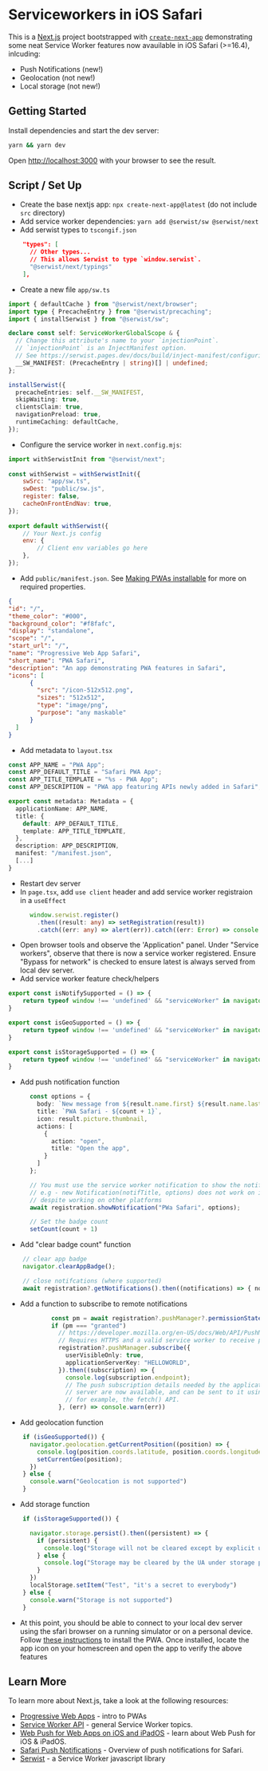 # Serviceworkers in iOS Safari

This is a [Next.js](https://nextjs.org/) project bootstrapped with [`create-next-app`](https://github.com/vercel/next.js/tree/canary/packages/create-next-app) demonstrating some neat Service Worker features now avauilable in iOS Safari (>=16.4), inlcuding:
- Push Notifications (new!)
- Geolocation (not new!)
- Local storage (not new!)

## Getting Started

Install dependencies and start the dev server:

```bash
yarn && yarn dev
```

Open [http://localhost:3000](http://localhost:3000) with your browser to see the result.

## Script / Set Up

- Create the base nextjs app: `npx create-next-app@latest` (do not include `src` directory)
- Add service worker dependencies: `yarn add @serwist/sw @serwist/next`
- Add serwist types to `tscongif.json`
```json
    "types": [
      // Other types...
      // This allows Serwist to type `window.serwist`.
      "@serwist/next/typings"
    ],
```
- Create a new file `app/sw.ts`
```typescript
import { defaultCache } from "@serwist/next/browser";
import type { PrecacheEntry } from "@serwist/precaching";
import { installSerwist } from "@serwist/sw";

declare const self: ServiceWorkerGlobalScope & {
  // Change this attribute's name to your `injectionPoint`.
  // `injectionPoint` is an InjectManifest option.
  // See https://serwist.pages.dev/docs/build/inject-manifest/configuring
  __SW_MANIFEST: (PrecacheEntry | string)[] | undefined;
};

installSerwist({
  precacheEntries: self.__SW_MANIFEST,
  skipWaiting: true,
  clientsClaim: true,
  navigationPreload: true,
  runtimeCaching: defaultCache,
});
```
- Configure the service worker in `next.config.mjs`:
```javascript
import withSerwistInit from "@serwist/next";
      
const withSerwist = withSerwistInit({
    swSrc: "app/sw.ts",
    swDest: "public/sw.js",
    register: false,
    cacheOnFrontEndNav: true,
});
         
export default withSerwist({
    // Your Next.js config
    env: {
        // Client env variables go here
    },
});
```
- Add `public/manifest.json`. See [Making PWAs installable](https://developer.mozilla.org/en-US/docs/Web/Progressive_web_apps/Guides/Making_PWAs_installable) for more on required properties.
```json
{
"id": "/",
"theme_color": "#000",
"background_color": "#f8fafc",
"display": "standalone",
"scope": "/",
"start_url": "/",
"name": "Progressive Web App Safari",
"short_name": "PWA Safari",
"description": "An app demonstrating PWA features in Safari",
"icons": [
      {
        "src": "/icon-512x512.png",
        "sizes": "512x512",
        "type": "image/png",
        "purpose": "any maskable"
      }
  ]
}
```
- Add metadata to `layout.tsx`
```typescript
const APP_NAME = "PWA App";
const APP_DEFAULT_TITLE = "Safari PWA App";
const APP_TITLE_TEMPLATE = "%s - PWA App";
const APP_DESCRIPTION = "PWA app featuring APIs newly added in Safari";

export const metadata: Metadata = {
  applicationName: APP_NAME,
  title: {
    default: APP_DEFAULT_TITLE,
    template: APP_TITLE_TEMPLATE,
  },
  description: APP_DESCRIPTION,
  manifest: "/manifest.json",
  [...]
}
```
- Restart dev server
- In `page.tsx`, add `use client` header and add service worker registraion in a `useEffect`
```typescript
      window.serwist.register()
        .then((result: any) => setRegistration(result))
        .catch((err: any) => alert(err)).catch((err: Error) => console.warn(err))
```
- Open browser tools and observe the 'Application" panel. Under "Service workers", observe that there is now a service worker registered. Ensure "Bypass for network" is checked to ensure latest is always served from local dev server.
- Add service worker feature check/helpers
```typescript
export const isNotifySupported = () => {
    return typeof window !== 'undefined' && "serviceWorker" in navigator && "Notification" in window && "PushManager" in window;
}

export const isGeoSupported = () => {
    return typeof window !== 'undefined' && "serviceWorker" in navigator && "geolocation" in navigator;
}

export const isStorageSupported = () => {
    return typeof window !== 'undefined' && "serviceWorker" in navigator && "storage" in navigator;
}
```
- Add push notification function
```typescript
      const options = {
        body: `New message from ${result.name.first} ${result.name.last}`,
        title: `PWA Safari - ${count + 1}`,
        icon: result.picture.thumbnail,
        actions: [
          {
            action: "open",
            title: "Open the app",
          }
        ]
      };

      // You must use the service worker notification to show the notification
      // e.g - new Notification(notifTitle, options) does not work on iOS
      // despite working on other platforms
      await registration.showNotification("PWa Safari", options);

      // Set the badge count
      setCount(count + 1)
```
- Add "clear badge count" function
```typescript
    // clear app badge
    navigator.clearAppBadge();

    // close notifcations (where supported)
    await registration?.getNotifications().then((notifications) => { notifications.forEach((notification) => notification.close()) });
```
- Add a function to subscribe to remote notifications
```typescript
            const pm = await registration?.pushManager?.permissionState()
            if (pm === "granted")
              // https://developer.mozilla.org/en-US/docs/Web/API/PushManager
              // Requires HTTPS and a valid service worker to receive push notifications
              registration?.pushManager.subscribe({
                userVisibleOnly: true,
                applicationServerKey: "HELLOWORLD",
              }).then((subscription) => {
                console.log(subscription.endpoint);
                // The push subscription details needed by the application
                // server are now available, and can be sent to it using,
                // for example, the fetch() API.
              }, (err) => console.warn(err))
```
- Add geolocation function
```typescript
    if (isGeoSupported()) {
      navigator.geolocation.getCurrentPosition((position) => {
        console.log(position.coords.latitude, position.coords.longitude);
        setCurrentGeo(position);
      })
    } else {
      console.warn("Geolocation is not supported")
    }
```
- Add storage function
```typescript
    if (isStorageSupported()) {

      navigator.storage.persist().then((persistent) => {
        if (persistent) {
          console.log("Storage will not be cleared except by explicit user action");
        } else {
          console.log("Storage may be cleared by the UA under storage pressure.");
        }
      })
      localStorage.setItem("Test", "it's a secret to everybody")
    } else {
      console.warn("Storage is not supported")
    }
```
- At this point, you should be able to connect to your local dev server using the sfari browser on a running simulator or on a personal device. Follow [these instructions](https://support.apple.com/guide/iphone/bookmark-favorite-webpages-iph42ab2f3a7/ios#iph4f9a47bbc) to install the PWA. Once installed, locate the app icon on your homescreen and open the app to verify the above features 

## Learn More

To learn more about Next.js, take a look at the following resources:

- [Progressive Web Apps](https://web.dev/explore/progressive-web-apps) - intro to PWAs
- [Service Worker API](https://developer.mozilla.org/en-US/docs/Web/API/Service_Worker_API) - general Service Worker topics.
- [Web Push for Web Apps on iOS and iPadOS](https://webkit.org/blog/13878/web-push-for-web-apps-on-ios-and-ipados/) - learn about Web Push for iOS & iPadOS.
- [Safari Push Notifications](https://developer.apple.com/notifications/safari-push-notifications/) - Overview of push notifications for Safari.
- [Serwist](https://github.com/serwist/serwist) - a Service Worker javascript library
